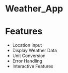 # Weather_App

# Features
+ Location Input
+ Display Weather Data
+ Unit Conversion
+ Error Handling
+ Interactive Features
  
